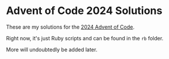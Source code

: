 # Advent of Code 2024 Solutions

These are my solutions for the [2024 Advent of Code](https://adventofcode.com/2024/).

Right now, it's just Ruby scripts and can be found in the `rb` folder.

More will undoubtedly be added later.
